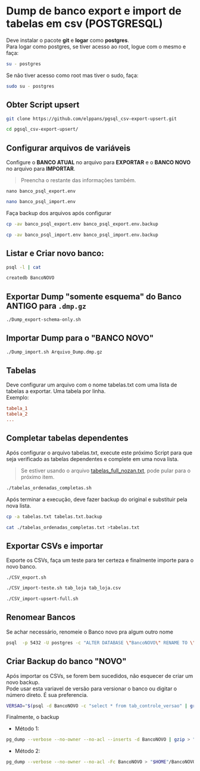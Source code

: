 # Dump de banco export e import de tabelas em csv (POSTGRESQL)

Deve instalar o pacote **git** e **logar** como **postgres**.  
Para logar como postgres, se tiver acesso ao root, logue com o mesmo e faça:

```bash
su - postgres
```
Se não tiver acesso como root mas tiver o sudo, faça:

```bash
sudo su - postgres
```

## Obter Script upsert

```bash
git clone https://github.com/elppans/pgsql_csv-export-upsert.git
```
```bash
cd pgsql_csv-export-upsert/
```
## Configurar arquivos de variáveis

Configure o **BANCO ATUAL** no arquivo para **EXPORTAR** e o **BANCO NOVO** no arquivo para **IMPORTAR**.  
>Preencha o restante das informações também.  

```
nano banco_psql_export.env
```
```bash
nano banco_psql_import.env
```

Faça backup dos arquivos após configurar

```bash
cp -av banco_psql_export.env banco_psql_export.env.backup
```
```bash
cp -av banco_psql_import.env banco_psql_import.env.backup
```

## Listar e Criar novo banco:

```bash
psql -l | cat
```
```bash
createdb BancoNOVO
```

## Exportar Dump "somente esquema" do Banco ANTIGO para `.dmp.gz`

```bash
./Dump_export-schema-only.sh
```
##  Importar Dump para o "BANCO NOVO"

```bash
./Dump_import.sh Arquivo_Dump.dmp.gz
```

## Tabelas

Deve configurar um arquivo com o nome tabelas.txt com uma lista de tabelas a exportar. Uma tabela por linha.  
Exemplo:  

```ini
tabela_1
tabela_2
...
```

## Completar tabelas dependentes

Após configurar o arquivo tabelas.txt, execute este próximo Script para que seja verificado as tabelas dependentes e complete em uma nova lista.  
>Se estiver usando o arquivo [tabelas_full_nozan.txt](https://github.com/elppans/sh-bd/blob/main/tabelas_full_nozan.txt), pode pular para o próximo item.  

```bash
./tabelas_ordenadas_completas.sh
```

Após terminar a execução, deve fazer backup do original e substituir pela nova lista.  

```bash
cp -a tabelas.txt tabelas.txt.backup
```
```bash
cat ./tabelas_ordenadas_completas.txt >tabelas.txt
```

## Exportar CSVs e importar

Exporte os CSVs, faça um teste para ter certeza e finalmente importe para o novo banco.  
```
./CSV_export.sh
```
```bash
./CSV_import-teste.sh tab_loja tab_loja.csv
```
```bash
./CSV_import-upsert-full.sh
```

## Renomear Bancos

Se achar necessário, renomeie o Banco novo pra algum outro nome
```bash
psql  -p 5432 -U postgres -c "ALTER DATABASE \"BancoNOVO\" RENAME TO \"BancoRENOMEADO\""
```
## Criar Backup do banco "NOVO"

Após importar os CSVs, se forem bem sucedidos, não esquecer de criar um novo backup.  
Pode usar esta variavel de versão para versionar o banco ou digitar o número direto. É sua preferencia.  

```bash
VERSAO="$(psql -d BancoNOVO -c "select * from tab_controle_versao" | grep '2.14' | awk '{print $3}')"
```

Finalmente, o backup  

- Método 1:
```bash
pg_dump --verbose --no-owner --no-acl --inserts -d BancoNOVO | gzip > "$HOME/BancoNOVO_"$VERSAO"_"$(date +%Y%m%d%H%M)".dmp.gz"
```
- Método 2:
```bash
pg_dump --verbose --no-owner --no-acl -Fc BancoNOVO > "$HOME"/BancoNOVO_2.14.181.0_"$(date +%Y%m%d%H%M)".dump.backup
```
